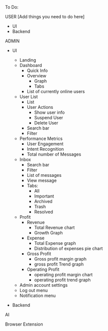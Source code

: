 To Do:

USER [Add things you need to do here]
- UI
- Backend

ADMIN
- UI
    - Landing
    - Dashboard
        - Quick Info
        - Overview
            - Graph
            - Tabs
        - List of currently online users
    - User List
        - List
        - User Actions
            - Show user info
            - Suspend User
            - Delete User
        - Search bar
        - Filter
    - Performance Metrics
        - User Engagement
        - Intent Recognition
        - Total number of Messages
    - Inbox
        - Search bar
        - Filter
        - List of messages
        - View message
        - Tabs:
            - All
            - Important
            - Archived
            - Trash
            - Resolved
    - Profit
        - Revenue
            - Total Revenue chart
            - Growth Graph
        - Expense
            - Total Expense graph
            - Distribution of expenses pie chart
        - Gross Profit
            - Gross profit margin graph
            - gross profit Trend graph
        - Operating Profit
            - operating profit margin chart
            - operating profit trend graph
    - Admin account settings
    - Log out menu
    - Notification menu

- Backend

AI

Browser Extension
